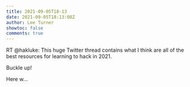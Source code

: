```yaml
---
title: 2021-09-05T18-13
date: 2021-09-05T18:13:08Z
author: Lee Turner
showtoc: false
comments: true
---
```


RT @hakluke: This huge Twitter thread contains what I think are all of the best resources for learning to hack in 2021.

Buckle up!

Here w…

